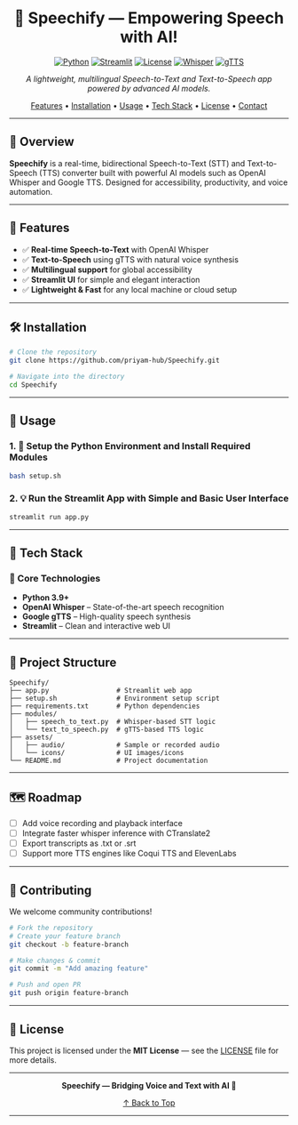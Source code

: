 <div align="center">

# 🎤 Speechify — Empowering Speech with AI!

[![Python](https://img.shields.io/badge/Python-3.9+-blue.svg)](https://www.python.org/)
[![Streamlit](https://img.shields.io/badge/Streamlit-Enabled-red)](https://streamlit.io/)
[![License](https://img.shields.io/badge/License-MIT-green.svg)](LICENSE)
[![Whisper](https://img.shields.io/badge/OpenAI-Whisper-blue.svg)](https://openai.com/research/whisper)
[![gTTS](https://img.shields.io/badge/Google-gTTS-yellow.svg)](https://pypi.org/project/gTTS/)

*A lightweight, multilingual Speech-to-Text and Text-to-Speech app powered by advanced AI models.*

[Features](#-features) • [Installation](#-installation) • [Usage](#-usage) • [Tech Stack](#-tech-stack) • [License](#-license) • [Contact](#-contact)

</div>

---

## 🌟 Overview

**Speechify** is a real-time, bidirectional Speech-to-Text (STT) and Text-to-Speech (TTS) converter built with powerful AI models such as OpenAI Whisper and Google TTS. Designed for accessibility, productivity, and voice automation.

---

## 📌 Features

- ✅ **Real-time Speech-to-Text** with OpenAI Whisper  
- ✅ **Text-to-Speech** using gTTS with natural voice synthesis  
- ✅ **Multilingual support** for global accessibility  
- ✅ **Streamlit UI** for simple and elegant interaction  
- ✅ **Lightweight & Fast** for any local machine or cloud setup  

---

## 🛠️ Installation

```bash
# Clone the repository
git clone https://github.com/priyam-hub/Speechify.git

# Navigate into the directory
cd Speechify
```

---

## 🚀 Usage

### 1. 🔧 Setup the Python Environment and Install Required Modules
```bash
bash setup.sh
```

### 2. 💡 Run the Streamlit App with Simple and Basic User Interface
```bash
streamlit run app.py
```

---

## 🧠 Tech Stack

### 🔌 Core Technologies
- **Python 3.9+**
- **OpenAI Whisper** – State-of-the-art speech recognition
- **Google gTTS** – High-quality speech synthesis
- **Streamlit** – Clean and interactive web UI

---

## 📁 Project Structure

```plaintext
Speechify/
├── app.py                 # Streamlit web app
├── setup.sh               # Environment setup script
├── requirements.txt       # Python dependencies
├── modules/
│   ├── speech_to_text.py  # Whisper-based STT logic
│   └── text_to_speech.py  # gTTS-based TTS logic
├── assets/
│   ├── audio/             # Sample or recorded audio
│   └── icons/             # UI images/icons
└── README.md              # Project documentation
```

---

## 🗺️ Roadmap

- [ ] Add voice recording and playback interface  
- [ ] Integrate faster whisper inference with CTranslate2  
- [ ] Export transcripts as .txt or .srt  
- [ ] Support more TTS engines like Coqui TTS and ElevenLabs  

---

## 🤝 Contributing

We welcome community contributions!

```bash
# Fork the repository
# Create your feature branch
git checkout -b feature-branch

# Make changes & commit
git commit -m "Add amazing feature"

# Push and open PR
git push origin feature-branch
```

---

## 📜 License

This project is licensed under the **MIT License** — see the [LICENSE](LICENSE) file for more details.

---

<div align="center">

**Speechify — Bridging Voice and Text with AI 🔁**

[↑ Back to Top](#-speechify--empowering-speech-with-ai)

</div>

---
